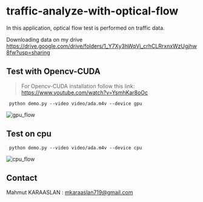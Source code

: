 # traffic-analyze-with-optical-flow

In this application, optical flow test is performed on traffic data.

Downloading data on my drive
https://drive.google.com/drive/folders/1_Y7Xy3hWqVj_crhCLRrxnxWzUgjhw8fw?usp=sharing

##  Test with Opencv-CUDA

> For Opencv-CUDA installation follow this link: <br/>
https://www.youtube.com/watch?v=YsmhKar8oOc

``` python demo.py --video video/ada.m4v --device gpu```

![gpu_flow](https://github.com/KARAASLAN-AI/traffic-analyze-with-optical-flow/blob/main/images/flow_gpu.gif)

## Test on cpu

``` python demo.py --video video/ada.m4v --device cpu```

![cpu_flow](https://github.com/KARAASLAN-AI/traffic-analyze-with-optical-flow/blob/main/images/flow_cpu.gif)

## Contact

Mahmut KARAASLAN : mkaraaslan719@gmail.com

